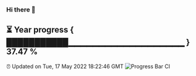 ### Hi there 👋
⏳ Year progress { ███████████▁▁▁▁▁▁▁▁▁▁▁▁▁▁▁▁▁▁▁ } 37.47 %
---
⏰ Updated on Tue, 17 May 2022 18:22:46 GMT
![Progress Bar CI](https://github.com/liununu/liununu/workflows/Progress%20Bar%20CI/badge.svg)
